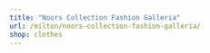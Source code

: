 ```yaml
---
title: "Noors Collection Fashion Galleria"
url: /milton/noors-collection-fashion-galleria/
shop: clothes
---
```

